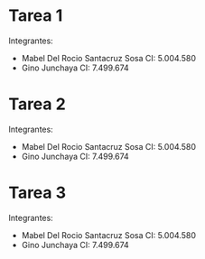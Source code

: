 # Tarea 1

Integrantes: 
  - Mabel Del Rocio Santacruz Sosa CI: 5.004.580
  - Gino Junchaya CI: 7.499.674

# Tarea 2

Integrantes: 
  - Mabel Del Rocio Santacruz Sosa CI: 5.004.580
  - Gino Junchaya CI: 7.499.674
  
# Tarea 3

Integrantes: 
  - Mabel Del Rocio Santacruz Sosa CI: 5.004.580
  - Gino Junchaya CI: 7.499.674